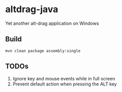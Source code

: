 # altdrag-java
Yet another alt-drag application on Windows

## Build
```
mvn clean package assembly:single
```

## TODOs
1. Ignore key and mouse events while in full screen
2. Prevent default action when pressing the ALT key
